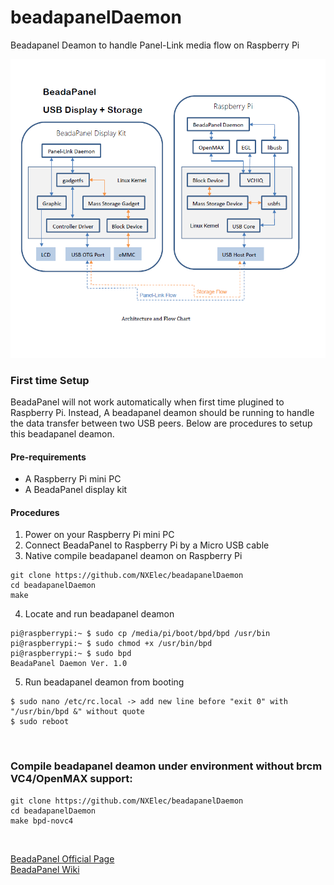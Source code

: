 # beadapanelDaemon
Beadapanel Deamon to handle Panel-Link media flow on Raspberry Pi


<img src="https://github.com/NXElec/beadapanelDaemon/blob/master/bprpi.png" width="600"/>

### First time Setup
BeadaPanel will not work automatically when first time plugined to Raspberry Pi. Instead, A beadapanel deamon should be running to handle the data transfer between two USB peers. Below are procedures to setup this beadapanel deamon.

#### Pre-requirements
* A Raspberry Pi mini PC
* A BeadaPanel display kit

#### Procedures
1. Power on your Raspberry Pi mini PC
2. Connect BeadaPanel to Raspberry Pi by a Micro USB cable
3. Native compile beadapanel deamon on Raspberry Pi
```
git clone https://github.com/NXElec/beadapanelDaemon
cd beadapanelDaemon
make
```
4. Locate and run beadapanel deamon
```
pi@raspberrypi:~ $ sudo cp /media/pi/boot/bpd/bpd /usr/bin 
pi@raspberrypi:~ $ sudo chmod +x /usr/bin/bpd
pi@raspberrypi:~ $ sudo bpd
BeadaPanel Daemon Ver. 1.0
```
5. Run beadapanel deamon from booting
```
$ sudo nano /etc/rc.local -> add new line before "exit 0" with "/usr/bin/bpd &" without quote 
$ sudo reboot
```
<br>

### Compile beadapanel deamon under environment without brcm VC4/OpenMAX support:
```
git clone https://github.com/NXElec/beadapanelDaemon
cd beadapanelDaemon
make bpd-novc4
```
<br>

[BeadaPanel Official Page](http://www.nxelec.com/products/beadapanel-media-display)<br>
[BeadaPanel Wiki](https://www.elinux.org/BeadaPanel)

